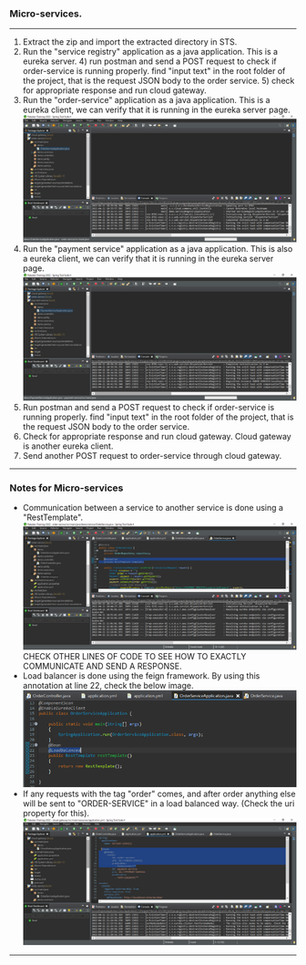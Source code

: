 ### Micro-services.
<hr />
<ol>
	<li>
		Extract the zip and import the extracted directory in STS.
	</li>
	<li>
		Run the "service registry" application as a java application. This is a eureka server.
		4) run postman and send a POST request to check if order-service is running properly. find "input text" in the root folder of the project, that is the request JSON body to the order service.
		5) check for appropriate response and run cloud gateway.
	</li>
	<li>
		Run the "order-service" application as a java application. This is a eureka client, we can verify that it is running in the eureka server page.
		<img src="Screenshots/run this order service selected file as a java application.PNG"/>
	</li>
	<li>
		Run the "payment service" application as a java application. This is also a eureka client, we can verify that it is running in the eureka server page.
		<img src="Screenshots/run this payment service selected file as a java application.PNG"/>
	</li>
	<li>
		Run postman and send a POST request to check if order-service is running properly. find "input text" in the root folder of the project, that is the request JSON body to the order service.
	</li>
	<li>
		Check for appropriate response and run cloud gateway. Cloud gateway is another eureka client.
	</li>
	<li>
		Send another POST request to order-service through cloud gateway.
	</li>
</ol>
<hr />

### Notes for Micro-services
<ul>
	<li>
		Communication between a service to another service is done using a "RestTemplate".
		<img src="Screenshots/service to service communication, order service with payment service.PNG" />
		CHECK OTHER LINES OF CODE TO SEE HOW TO EXACTLY COMMUNICATE AND SEND A RESPONSE.
	</li>
	<li>
		Load balancer is done using the feign framework. By using this annotation at line 22, check the below image.
		<img src="Screenshots/load balancer, feign framework does this by just putting this annotation in our application.PNG" />
	</li>
	<li>
		If any requests with the tag "order" comes, and after order anything else will be sent to "ORDER-SERVICE" in a load balanced way. (Check the uri property for this).
		<img src="Screenshots/application yaml for gateway.PNG" />
	</li>
</ul>
<hr />
